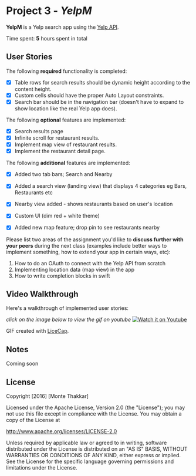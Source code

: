 # Project 3 - *YelpM*

**YelpM** is a Yelp search app using the [Yelp API](http://www.yelp.com/developers/documentation/v2/search_api).

Time spent: **5** hours spent in total

## User Stories

The following **required** functionality is completed:

- [x] Table rows for search results should be dynamic height according to the content height.
- [x] Custom cells should have the proper Auto Layout constraints.
- [x] Search bar should be in the navigation bar (doesn't have to expand to show location like the real Yelp app does).

The following **optional** features are implemented:

- [x] Search results page
- [x] Infinite scroll for restaurant results.
- [x] Implement map view of restaurant results.
- [x] Implement the restaurant detail page.

The following **additional** features are implemented:

- [x] Added two tab bars; Search and Nearby
- [x] Added a search view (landing view) that displays 4 categories eg Bars, Restaurants etc
- [x] Nearby view added - shows restaurants based on user's location
- [x] Custom UI (dim red + white theme)
- [x] Added new map feature; drop pin to see restaurants nearby


Please list two areas of the assignment you'd like to **discuss further with your peers** during the next class (examples include better ways to implement something, how to extend your app in certain ways, etc):

1. How to do an OAuth to connect with the Yelp API from scratch
2. Implementing location data (map view) in the app
3. How to write completion blocks in swift

## Video Walkthrough 

Here's a walkthrough of implemented user stories:

*click on the image below to view the gif on youtube*
[![Watch it on Youtube](http://img.youtube.com/vi/1V5I60wnPI0/0.jpg)](https://youtu.be/1V5I60wnPI0)

GIF created with [LiceCap](http://www.cockos.com/licecap/).

## Notes

Coming soon

## License

Copyright [2016] [Monte Thakkar]

Licensed under the Apache License, Version 2.0 (the "License");
you may not use this file except in compliance with the License.
You may obtain a copy of the License at

http://www.apache.org/licenses/LICENSE-2.0

Unless required by applicable law or agreed to in writing, software
distributed under the License is distributed on an "AS IS" BASIS,
WITHOUT WARRANTIES OR CONDITIONS OF ANY KIND, either express or implied.
See the License for the specific language governing permissions and
limitations under the License.

